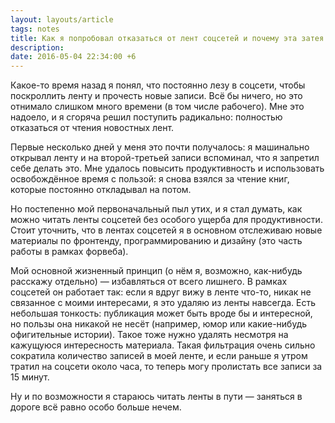 ```yaml
---
layout: layouts/article
tags: notes
title: Как я попробовал отказаться от лент соцсетей и почему эта затея провалилась
description:
date: 2016-05-04 22:34:00 +6
---
```

Какое-то время назад я понял, что постоянно лезу в соцсети, чтобы поскроллить ленту и прочесть новые записи. Всё бы ничего, но это отнимало слишком много времени (в том числе рабочего). Мне это надоело, и я сгоряча решил поступить радикально: полностью отказаться от чтения новостных лент.

Первые несколько дней у меня это почти получалось: я машинально открывал ленту и на второй-третьей записи вспоминал, что я запретил себе делать это. Мне удалось повысить продуктивность и использовать освобождённое время с пользой: я снова взялся за чтение книг, которые постоянно откладывал на потом.

Но постепенно мой первоначальный пыл утих, и я стал думать, как можно читать ленты соцсетей без особого ущерба для продуктивности. Стоит уточнить, что в лентах соцсетей я в основном отслеживаю новые материалы по фронтенду, программированию и дизайну (это часть работы в рамках форвеба).

Мой основной жизненный принцип (о нём я, возможно, как-нибудь расскажу отдельно) — избавляться от всего лишнего. В рамках соцсетей он работает так: если я вдруг вижу в ленте что-то, никак не связанное с моими интересами, я это удаляю из ленты навсегда. Есть небольшая тонкость: публикация может быть вроде бы и интересной, но пользы она никакой не несёт (например, юмор или какие-нибудь офигительные истории). Такое тоже нужно удалять несмотря на кажущуюся интересность материала. Такая фильтрация очень сильно сократила количество записей в моей ленте, и если раньше я утром тратил на соцсети около часа, то теперь могу пролистать все записи за 15 минут.

Ну и по возможности я стараюсь читать ленты в пути — заняться в дороге всё равно особо больше нечем.
